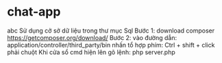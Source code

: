 # chat-app
abc
Sử dụng cở sở dữ liệu trong thư mục Sql
Bước 1: download composer
https://getcomposer.org/download/
Bước 2: vào đường dẫn:
application/controller/third_party/bin
nhấn tổ hợp phím: Ctrl + shift + click phải chuột
Khi cửa sổ cmd hiện lên gõ lệnh: php server.php